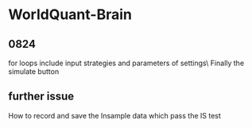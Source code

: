 # WorldQuant-Brain
## 0824 
for loops include input strategies and parameters of settings\ 
Finally the simulate button
## further issue
How to record and save the Insample data which pass the IS test
